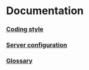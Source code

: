 # Documentation
### [Coding style](codingstyle.md)
### [Server configuration](serverconfiguration.md)
### [Glossary](glossary.md)